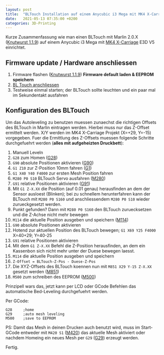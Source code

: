 ```yaml
---
layout: post
title:  "BLTouch Installation auf einem Anycubic i3 Mega mit MK4 X-Carriage E3D V5 "
date:   2021-05-13 07:35:00 +0200
categories: 3D-Printing
---
```

Kurze Zusammenfassung wie man einen BLTouch mit Marlin 2.0.X ([Knutwurst 1.1.9](https://github.com/knutwurst/Marlin-2-0-x-Anycubic-i3-MEGA-S)) auf einem Anycubic i3 Mega mit [MK4 X-Carriage](https://www.thingiverse.com/thing:3537449) E3D V5 einrichtet.

## Firmware update / Hardware anschliessen
1. Firmware flashen ([Knutwurst 1.1.9](https://github.com/knutwurst/Marlin-2-0-x-Anycubic-i3-MEGA-S)) **Firmware default laden & EEPROM speichern**
1. [BL Touch anschliessen](https://github.com/knutwurst/Marlin-2-0-x-Anycubic-i3-MEGA-S/wiki/BLTouch-Installation-(deutsch))
1. Testweise einmal starten; der BLTouch sollte leuchten und ein paar mal im Sekundentakt ausfahren

## Konfiguration des BLTouch
Um das Autoleveling zu benutzen muessen zunaechst die richtigen Offsets des BLTouch in Marlin eintragen werden. Hierbei muss nur das Z-Offset ermittelt werden. X/Y werden im MK4 X-Carriage Projekt (X=+29, Y=-15) vorgegeben. Fuer die Ermittlung des Z-Offsets muessen folgende Schritte durchgefuehrt werden (**alles mit aufgeheizten Druckbett**):

1. Manuell Leveln
1. `G28` zum Homen ([G28](https://marlinfw.org/docs/gcode/G028.html))
1. `G90` absolute Positionen aktivieren ([G90](https://marlinfw.org/docs/gcode/G090.html))
1. `G1 Z10` zur Z-Position 10mm fahren ([G1](https://marlinfw.org/docs/gcode/G000-G001.html))
1. `G1 X40 Y40 F4000` zur ersten Mesh Position fahren
1. `M280 P0 S10` BLTouch Servo ausfahren ([M280](https://marlinfw.org/docs/gcode/M280.html))
1. `G91` relative Positionen aktivieren ([G91](https://marlinfw.org/docs/gcode/G091.html))
1. Mit `G1 Z-X.XX` die Position (auf 0.01 genau) herausfinden an dem der Sensor ausloest (Blinken); bei zu schnellem herunterfahren kann der BLTouch mit `M280 P0 S160` und anschliessendem `M280 P0 S10` wieder zurueckgesetzt werden.
1. Punkt gefunden? Dann mit `M280 P0 S160` den BLTouch zuruecksetzen und die Z-Achse nicht mehr bewegen
1. `M114` die aktuelle Position ausgeben und speichern ([M114](https://marlinfw.org/docs/gcode/M114.html))
1. `G90` absolute Positionen aktivieren
1. Hotend zur aktuellen Position des BLTouch bewegen; `G1 X69 Y25 F4000` X=40+29; Y=40-25
1. `G91` relative Positionen aktivieren
1. Mit dem `G1 Z-X.XX` Befehl die Z-Position herausfinden, an dem ein Kassenbon sich nicht mehr unter der Duese bewegen laesst.
1. `M114` die aktuelle Position ausgeben und speichern
1. `Z-Offset = BLTouch-Z-Pos - Duese-Z-Pos`
1. Die XYZ-Offsets des BLTouch koennen nun mit `M851 X29 Y-15 Z-X.XX` gesetzt werden ([M851](https://marlinfw.org/docs/gcode/M851.html))
1. `M500` zum schreiben des EEPROM ([M500](https://marlinfw.org/docs/gcode/M500.html))

Prinzipell wars das, jetzt kann per LCD oder GCode Befehlen das automatische Bed-Leveling durchgefuehrt werden.

Per GCode:
```
G28     ;home
G29     ;auto mesh leveling
M500    ;save to EEPROM
```

PS: Damit das Mesh in deinen Drucken auch benutzt wird, muss im Start-GCode entweder mit `M420 S1` ([M420](https://marlinfw.org/docs/gcode/M420.html)) das aktuelle Mesh aktiviert oder nachdem Homeing ein neues Mesh per `G29` ([G29](https://marlinfw.org/docs/gcode/G029-abl-bilinear.html)) erzeugt werden. 

Fertig.
